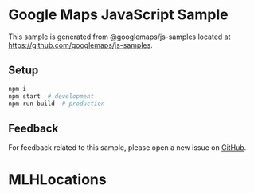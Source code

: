 # Google Maps JavaScript Sample

This sample is generated from @googlemaps/js-samples located at
https://github.com/googlemaps/js-samples.

## Setup

```sh
npm i
npm start  # development
npm run build  # production
```

## Feedback

For feedback related to this sample, please open a new issue on
[GitHub](https://github.com/googlemaps/js-samples/issues).
# MLHLocations
